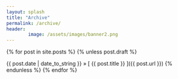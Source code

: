 ```yaml
---
layout: splash
title: "Archive"
permalink: /archive/
header:
        image: /assets/images/banner2.png
---
```


{% for post in site.posts %} {% unless post.draft %}

{{ post.date | date_to_string }} » [ {{ post.title }} ]({{ post.url }}) {% endunless %}
{% endfor %}